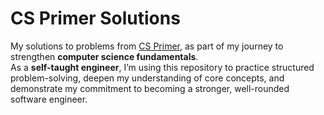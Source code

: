 # CS Primer Solutions

My solutions to problems from [CS Primer](https://csprimer.com), as part of my journey to strengthen **computer science fundamentals**.  
As a **self-taught engineer**, I’m using this repository to practice structured problem-solving, deepen my understanding of core concepts, and demonstrate my commitment to becoming a stronger, well-rounded software engineer.

